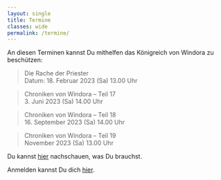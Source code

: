 ```yaml
---
layout: single
title: Termine
classes: wide
permalink: /termine/
---
```


An diesen Terminen kannst Du mithelfen das Königreich von Windora zu beschützen: 

> Die Rache der Priester \
> Datum: 18\. Februar 2023 (Sa) 13.00 Uhr 

> Chroniken von Windora – Teil 17 \
> 3\. Juni 2023 (Sa) 14.00 Uhr 

>Chroniken von Windora – Teil 18\
> 16\. September 2023 (Sa) 14.00 Uhr 

> Chroniken von Windora – Teil 19\
> November 2023 (Sa) 13.00 Uhr 


Du kannst [hier](/anforderungen) nachschauen, was Du brauchst.

Anmelden kannst Du dich [hier](/anmeldung).

